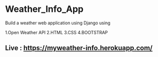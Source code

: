 # Weather_Info_App
Build a weather web application using Django using 

1.Open Weather API
2.HTML
3.CSS
4.BOOTSTRAP

## Live : https://myweather-info.herokuapp.com/
